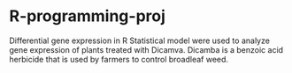 # R-programming-proj
Differential gene expression in R
Statistical model were used to analyze gene expression of plants treated with Dicamva. Dicamba is a benzoic acid herbicide that is used by farmers to control broadleaf weed.
